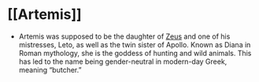 # [[Artemis]]
- Artemis was supposed to be the daughter of [Zeus](Zeus.md) and one of his mistresses, Leto, as well as the twin sister of Apollo. Known as Diana in Roman mythology, she is the goddess of hunting and wild animals. This has led to the name being gender-neutral in modern-day Greek, meaning “butcher.”